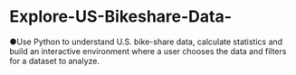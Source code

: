 # Explore-US-Bikeshare-Data-
●Use Python to understand U.S. bike-share data, calculate statistics and build an interactive environment where a user chooses the data and filters for a dataset to analyze.
